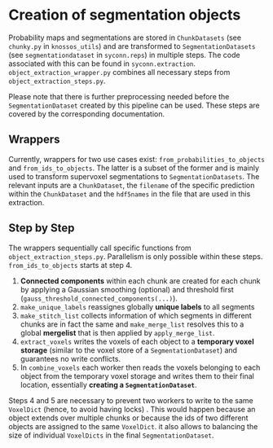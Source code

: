 # Creation of segmentation objects

Probability maps and segmentations are stored in `ChunkDatasets` (see `chunky.py` in `knossos_utils`) 
and are transformed to `SegmentationDatasets` (see `segmentationdataset` in `syconn.reps`) in multiple steps. 
The code associated with this can be found in `syconn.extraction`. `object_extraction_wrapper.py` 
combines all necessary steps from `object_extraction_steps.py`.

Please note that there is further preprocessing needed before the `SegmentationDataset` created by 
this pipeline can be used. These steps are covered by the corresponding documentation.

## Wrappers

Currently, wrappers for two use cases exist: `from_probabilities_to_objects` and `from_ids_to_objects`. 
The latter is a subset of the former and is mainly used to transform supervoxel segmentations 
to `SegmentationDatasets`. The relevant inputs are a `ChunkDataset`, the `filename` of the 
specific prediction within the `ChunkDataset` and the `hdf5names` in the file that are used in this extraction.

## Step by Step

The wrappers sequentially call specific functions from `object_extraction_steps.py`. Parallelism is only 
possible within these steps. `from_ids_to_objects` starts at step 4.

1. **Connected components** within each chunk are created for each chunk by applying a Gaussian smoothing  (optional) and threshold first (`gauss_threshold_connected_components(...)`).
2. `make_unique_labels` reassignes globally **unique labels** to all segments
3. `make_stitch_list` collects information of which segments in different chunks are in fact the same and `make_merge_list` resolves this to a global **mergelist** that is then applied by `apply_merge_list`.
4. `extract_voxels` writes the voxels of each object to a **temporary voxel storage** (similar to the voxel store of a `SegmentationDataset`) and guarantees no write conflicts.
5. In `combine_voxels` each worker then reads the voxels belonging to each object from the temporary voxel storage and writes them to their final location, essentially **creating a `SegmentationDataset`**.

Steps 4 and 5 are necessary to prevent two workers to write to the same `VoxelDict` (hence, to avoid having locks) . This would happen because an object extends 
over multiple chunks or because the ids of two different objects are assigned to the same `VoxelDict`. it also allows to balancing the 
size of individual `VoxelDicts` in the final `SegmentationDataset`.
